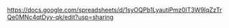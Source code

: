 https://docs.google.com/spreadsheets/d/1syOQPb1LyautiPmz0IT3W9lqZzTrQe0MNc4qtDyv-qk/edit?usp=sharing

